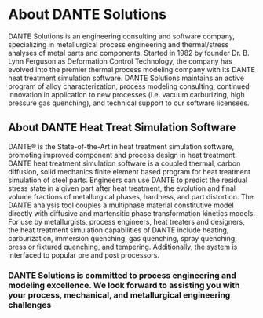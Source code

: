# About DANTE Solutions
DANTE Solutions is an engineering consulting and software company, specializing in metallurgical process engineering and thermal/stress analyses of metal parts and components. Started in 1982 by founder Dr. B. Lynn Ferguson as Deformation Control Technology, the company has evolved into the premier thermal process modeling company with its DANTE heat treatment simulation software. 
DANTE Solutions maintains an active program of alloy characterization, process modeling consulting, continued innovation in application to new processes (i.e. vacuum carburizing, high pressure gas quenching), and technical support to our software licensees.

## About DANTE Heat Treat Simulation Software
DANTE® is the State-of-the-Art in heat treatment simulation software, promoting improved component and process design in heat treatment. DANTE heat treatment simulation software is a coupled thermal, carbon diffusion, solid mechanics finite element based program for heat treatment simulation of steel parts. Engineers can use DANTE to predict the residual stress state in a given part after heat treatment, the evolution and final volume fractions of metallurgical phases, hardness, and part distortion. The DANTE analysis tool couples a multiphase material constitutive model directly with diffusive and martensitic phase transformation kinetics models. For use by metallurgists, process engineers, heat treaters and designers, the heat treatment simulation capabilities of DANTE include heating, carburization, immersion quenching, gas quenching, spray quenching, press or fixtured quenching, and tempering. Additionally, the system is interfaced to popular pre and post processors.

### DANTE Solutions is committed to process engineering and modeling excellence. We look forward to assisting you with your process, mechanical, and metallurgical engineering challenges
